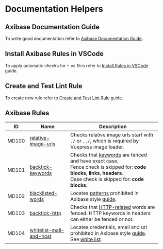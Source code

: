 # Documentation Helpers

## Axibase Documentation Guide

To write good documentation refer to [Axibase Documentation Guide](./guide.md).

## Install Axibase Rules in VSCode

To apply automatic checks for `*.md` files refer to [Install Rules in VSCode](./vscode-rule-installation-guide.md) guide.

## Create and Test Lint Rule

To create new rule refer to [Create and Test Lint Rule](./how-to-add-custom-linter-rule.md) guide.

## Axibase Rules

|ID | Name| Description|
|---|---|---|
|MD100|[relative-image-urls](./../linting-rules/relative-image-urls.js)| Checks relative image urls start with `./` or `../`, which is required by Vuepress image loader.|
|MD101|[backtick-keywords](./../linting-rules/backtick-keywords.js)|Checks that [keywords](./../linting-rules/backtick-keywords.js#L29) are fenced and have exact case.<br>Fence check is skipped for: **code blocks**, **links**, **headers**. <br>Case check is skipped for: **code blocks**.|
|MD102|[blacklisted-words](./../linting-rules/blacklisted-words.js)|Locates [patterns](./../linting-rules/blacklisted-words.js#L62) prohibited in Axibase style [guide](./guide.md).|
|MD103|[backtick-http](./../linting-rules/backtick-http.js)|Checks that [HTTP-related](./../linting-rules/backtick-http.js#L23) words are fenced. HTTP keywords in headers can either be fenced or not.|
|MD104|[whitelist-mail-and-host](./../linting-rules/whitelist-mail-and-host.js)|Locates credentials, email and url prohibited in Axibase style [guide](./guide.md). See [white list](linting-rules/whitelist-mail-and-host.js#L22).|